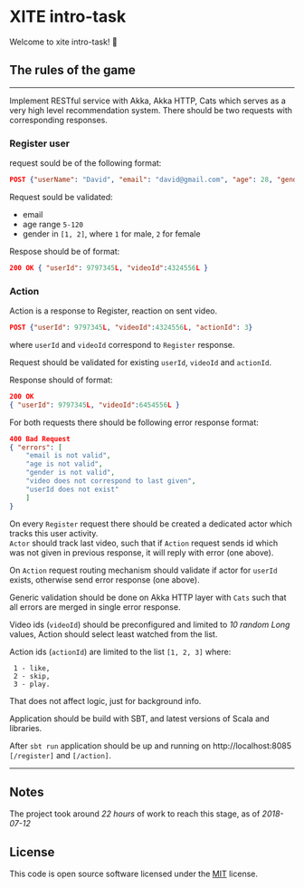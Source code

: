 # XITE intro-task #

Welcome to xite intro-task! 🤩

## The rules of the game ##

---------------------------------
Implement RESTful service with Akka, Akka HTTP, Cats which serves as a very high level recommendation system.
There should be two requests with corresponding responses.

### Register user  
request sould be of the following format:  
```json
POST {"userName": "David", "email": "david@gmail.com", "age": 28, "gender": 1}
```

Request sould be validated:
- email
- age range `5-120`
- gender in `[1, 2]`, where `1` for male, `2` for female

Respose should be of format:  
```json
200 OK { "userId": 9797345L, "videoId":4324556L }
```

### Action  
Action is a response to Register, reaction on sent video.  
```json
POST {"userId": 9797345L, "videoId":4324556L, "actionId": 3}
```

where `userId` and `videoId` correspond to `Register` response.

Request should be validated for existing `userId`, `videoId` and `actionId`.

Response should of format:  
```json
200 OK
{ "userId": 9797345L, "videoId":6454556L }
```

For both requests there should be following error response format:  
```json
400 Bad Request
{ "errors": [
    "email is not valid",
    "age is not valid",
    "gender is not valid",
    "video does not correspond to last given",
    "userId does not exist"
    ]
}
```

On every `Register` request there should be created a dedicated actor which tracks this user activity.  
`Actor` should track last video, such that if `Action` request sends id which was not given in previous response, it will reply with error (one above).

On `Action` request routing mechanism should validate if actor for `userId` exists, otherwise send error response (one above).

Generic validation should be done on Akka HTTP layer with `Cats` such that all errors are merged in single error response.

Video ids (`videoId`) should be preconfigured and limited to _10 random Long_ values, Action should select least watched from the list.

Action ids (`actionId`) are limited to the list `[1, 2, 3]` where:
```
 1 - like,
 2 - skip,
 3 - play.
```
That does not affect logic, just for background info.

Application should be build with SBT, and latest versions of Scala and libraries.

After `sbt run` application should be up and running on http://localhost:8085 `[/register]` and `[/action]`.

------------------------------------------------------------------------
## Notes ##

The project took around _22 hours_ of work to reach this stage, as of _2018-07-12_

## License ##

This code is open source software licensed under the
[MIT](https://opensource.org/licenses/MIT) license.
